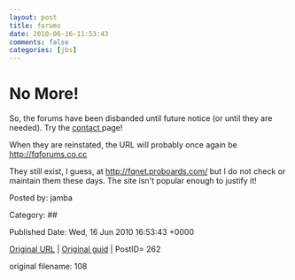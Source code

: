 ```yaml
---
layout: post
title: forums
date: 2010-06-16-11:53:43
comments: false
categories: [jbs]
---
```


<h1>No More!</h1>
So, the forums have been disbanded until future notice (or until they are needed).  Try the <a href="/contact">contact </a>page!

 When they are reinstated, the URL will probably once again be http://fqforums.co.cc

 They still exist, I guess, at <a href="http://fqnet.proboards.com/">http://fqnet.proboards.com/</a> but I do not check or maintain them these days.  The site isn't popular enough to justify it!

 

Posted by: jamba

Category: ## 


Published Date: Wed, 16 Jun 2010 16:53:43 +0000 

<a href="http://factorq.net/forums/">Original URL</a> | <a href="http://factorq.net/">Original guid</a> | PostID= 262

 original filename: 108
